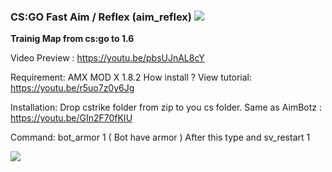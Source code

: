 ### CS:GO Fast Aim / Reflex (aim_reflex) [![](https://img.shields.io/badge/download-zip-blue.svg)](https://github.com/alghtryer/aim_reflex/archive/master.zip)
**Trainig Map from cs:go to 1.6**

Video Preview : https://youtu.be/pbsUJnAL8cY

Requirement:
AMX MOD X 1.8.2 How install ? View tutorial: https://youtu.be/r5uo7z0y6Jg

Installation:
Drop cstrike folder from zip to you cs folder. 
Same as AimBotz : https://youtu.be/GIn2F70fKIU

Command:
bot_armor 1 ( Bot have armor ) After this type and sv_restart 1

![](https://i.imgur.com/Kt2EClZ.png)
